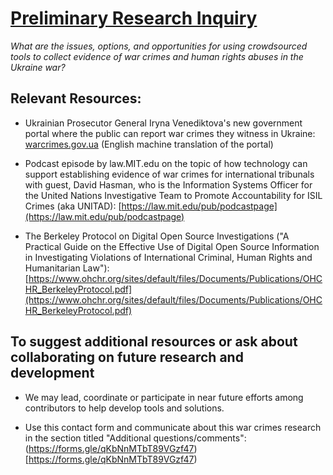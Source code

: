 # [Preliminary Research Inquiry](https://humandynamics.github.io/evident/)

*What are the issues, options, and opportunities for using crowdsourced tools to collect evidence of war crimes and human rights abuses in the Ukraine war?*

## Relevant Resources: 

* Ukrainian Prosecutor General Iryna Venediktova's  new government portal where the public can report war crimes they witness in Ukraine: [warcrimes.gov.ua](https://warcrimes.gov.ua/) (English machine translation of the portal)


* Podcast episode by law.MIT.edu on the topic of how technology can support establishing evidence of war crimes for international tribunals with guest, David Hasman, who is the Information Systems Officer for the United Nations Investigative Team to Promote Accountability for ISIL Crimes (aka UNITAD): [https://law.mit.edu/pub/podcastpage](https://law.mit.edu/pub/podcastpage)


*  The Berkeley Protocol on Digital Open Source Investigations ("A Practical Guide on the Effective Use of Digital Open Source
Information in Investigating Violations of International Criminal, Human Rights and Humanitarian Law"): [https://www.ohchr.org/sites/default/files/Documents/Publications/OHCHR_BerkeleyProtocol.pdf](https://www.ohchr.org/sites/default/files/Documents/Publications/OHCHR_BerkeleyProtocol.pdf)


## To suggest additional resources or ask about collaborating on future research and development

* We may lead, coordinate or participate in near future efforts among contributors to help develop tools and solutions.  

* Use this contact form and communicate about this war crimes research in the section titled "Additional questions/comments": (https://forms.gle/qKbNnMTbT89VGzf47)[https://forms.gle/qKbNnMTbT89VGzf47)

